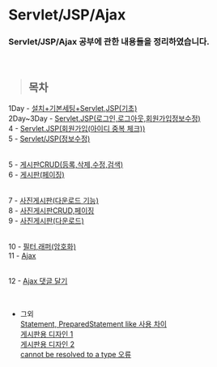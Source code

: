 Servlet/JSP/Ajax
==============

### Servlet/JSP/Ajax 공부에 관한 내용들을 정리하였습니다.

<br/>

> ## 목차 <br>
 1Day - [설치+기본세팅+Servlet,JSP(기초)](https://github.com/Kalph/Server/tree/master/1Day) <br/>
 2Day~3Day - [Servlet,JSP(로그인,로그아웃,회원가입정보수정)](https://github.com/Kalph/Server/tree/master/2Day_3Day) <br/>
 4 - [Servlet,JSP(회원가입(아이디 중복 체크))](https://github.com/Kalph/Server/tree/master/4) <br/>
 5 - [Servlet/JSP(정보수정)]() <br/><br/>
 
 5 - [게시판CRUD(등록,삭제,수정,검색)]()<br/>
 6 - [게시판(페이징)]()<br/><br/>
 
 7 - [사진게시판(다운로드 기능)]()<br>
 8 - [사진게시판CRUD,페이징]()<br>
 9 - [사진게시판(다운로드)]()<br/><br>
 
 10 - [필터,래퍼(암호화)]()<br>
 11 - [Ajax]()<br><br>
 
 12 - [Ajax 댓글 달기]()<br/>
 
 <br/> 
 
 * 그외 <br/>
  [Statement, PreparedStatement like 사용 차이](https://github.com/Kalph/Server/blob/master/%EA%B7%B8%EC%99%B8/1.%20Statement%2C%20PreparedStatement%20like%20%EC%82%AC%EC%9A%A9%20%EC%B0%A8%EC%9D%B4.md) <br/>
  [게시판용 디자인 1](https://github.com/Kalph/Server/blob/master/%EA%B7%B8%EC%99%B8/2.%20noticeBoardFormDesign.md) <br/>
  [게시판용 디자인 2](https://github.com/Kalph/Server/blob/master/%EA%B7%B8%EC%99%B8/3.%20noticeBoardDesign2.md) <br/>
  [cannot be resolved to a type 오류](https://github.com/Kalph/Server/blob/master/%EA%B7%B8%EC%99%B8/4.%20cannot%20be%20resolved%20to%20a%20type%20Error.md)<br>
  []()<br>
